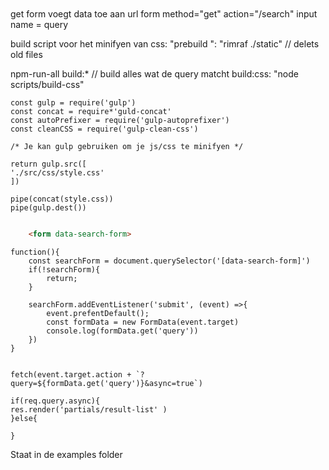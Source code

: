 ```js



```

get form voegt data toe aan url
form method="get" action="/search"
input name = query

build script voor het minifyen van css: 
"prebuild ": "rimraf ./static" // delets old files

npm-run-all build:* // build alles wat de query matcht
build:css: "node scripts/build-css"

```JS
const gulp = require('gulp')
const concat = require*'guld-concat'
const autoPrefixer = require('gulp-autoprefixer')
const cleanCSS = require('gulp-clean-css')

/* Je kan gulp gebruiken om je js/css te minifyen */

return gulp.src([
'./src/css/style.css'
])

pipe(concat(style.css))
pipe(gulp.dest())


```

```HTML
	<form data-search-form>
```

```JS
function(){
	const searchForm = document.querySelector('[data-search-form]')
	if(!searchForm){
		return;
	}
	
	searchForm.addEventListener('submit', (event) =>{
		event.prefentDefault();
		const formData = new FormData(event.target)
		console.log(formData.get('query'))
	})
}


```

```JS
fetch(event.target.action + `?query=${formData.get('query')}&async=true`)
```

```JS
if(req.query.async){
res.render('partials/result-list' )
}else{
	
}
```


Staat in de examples folder
